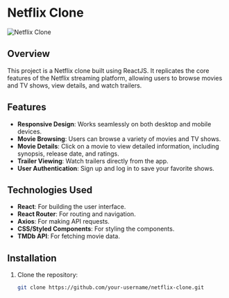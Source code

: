 # Netflix Clone

![Netflix Clone](path_to_your_image_screenshot.png)

## Overview

This project is a Netflix clone built using ReactJS. It replicates the core features of the Netflix streaming platform, allowing users to browse movies and TV shows, view details, and watch trailers.

## Features

- **Responsive Design**: Works seamlessly on both desktop and mobile devices.
- **Movie Browsing**: Users can browse a variety of movies and TV shows.
- **Movie Details**: Click on a movie to view detailed information, including synopsis, release date, and ratings.
- **Trailer Viewing**: Watch trailers directly from the app.
- **User Authentication**: Sign up and log in to save your favorite shows.

## Technologies Used

- **React**: For building the user interface.
- **React Router**: For routing and navigation.
- **Axios**: For making API requests.
- **CSS/Styled Components**: For styling the components.
- **TMDb API**: For fetching movie data.

## Installation

1. Clone the repository:
   ```bash
   git clone https://github.com/your-username/netflix-clone.git
